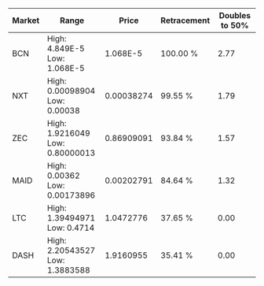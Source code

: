 | Market | Range | Price| Retracement | Doubles to 50% |
| --- | --- | --- | --- | --- |
| BCN | High: 4.849E-5<br />Low: 1.068E-5 | 1.068E-5 | 100.00 % | 2.77 |
| NXT | High: 0.00098904<br />Low: 0.00038 | 0.00038274 | 99.55 % | 1.79 |
| ZEC | High: 1.9216049<br />Low: 0.80000013 | 0.86909091 | 93.84 % | 1.57 |
| MAID | High: 0.00362<br />Low: 0.00173896 | 0.00202791 | 84.64 % | 1.32 |
| LTC | High: 1.39494971<br />Low: 0.4714 | 1.0472776 | 37.65 % | 0.00 |
| DASH | High: 2.20543527<br />Low: 1.3883588 | 1.9160955 | 35.41 % | 0.00 |
